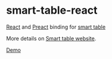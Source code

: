 # smart-table-react
[React](https://facebook.github.io/react/) and [Preact](https://preactjs.com/) binding for [smart table](todo)

More details on [Smart table website](https://smart-table.github.io/www/dist/). 

[Demo](https://smart-table.github.io/smart-table-react/example/)
